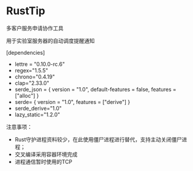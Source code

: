 # RustTip
多客户服务申请协作工具

用于实验室服务器的自动调度提醒通知

[dependencies]
* lettre = "0.10.0-rc.6"
* regex="1.5.5"
* chrono="0.4.19"
* clap="2.33.0"
* serde_json = { version = "1.0", default-features = false, features = ["alloc"] }
* serde= { version = "1.0", features = ["derive"] }
* serde_derive="1.0"
* lazy_static="1.2.0"

注意事项：
* Rust守护进程资料较少，在此使用僵尸进程进行替代，支持主动关闭僵尸进程；
* 交叉编译采用容器环境完成
* 进程通信暂时使用的TCP
